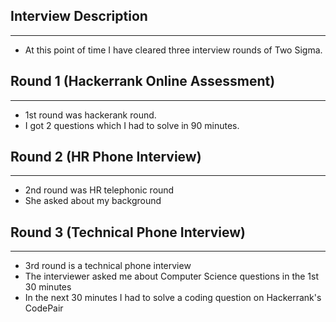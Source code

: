 ## Interview Description
----
- At this point of time I have cleared three interview rounds of Two Sigma.  

## Round 1 (Hackerrank Online Assessment)
---
- 1st round was hackerank round.
- I got 2 questions which I had to solve in 90 minutes.


## Round 2 (HR Phone Interview)
---
- 2nd round was HR telephonic round
- She asked about my background

## Round 3 (Technical Phone Interview)
--- 
- 3rd round is a technical phone interview
- The interviewer asked me about Computer Science questions in the 1st 30 minutes
- In the next 30 minutes I had to solve a coding question on Hackerrank's CodePair


